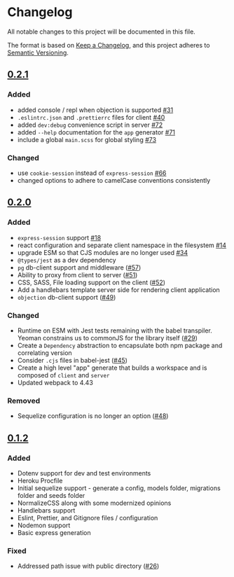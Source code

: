 # Changelog

All notable changes to this project will be documented in this file.

The format is based on [Keep a Changelog](https://keepachangelog.com/en/1.0.0/),
and this project adheres to [Semantic Versioning](https://semver.org/spec/v2.0.0.html).

## [0.2.1](https://github.com/LaunchAcademy/generator-engage/releases/tag/v0.2.1)

### Added

- added console / repl when objection is supported [#31](https://github.com/LaunchAcademy/generator-engage/issues/40)
- `.eslintrc.json` and `.prettierrc` files for client [#40](https://github.com/LaunchAcademy/generator-engage/issues/40)
- added `dev:debug` convenience script in server [#72](https://github.com/LaunchAcademy/generator-engage/issues/72)
- added `--help` documentation for the `app` generator [#71](https://github.com/LaunchAcademy/generator-engage/issues/71)
- include a global `main.scss` for global styling [#73](https://github.com/LaunchAcademy/generator-engage/issues/73)

### Changed

- use `cookie-session` instead of `express-session` [#66](https://github.com/LaunchAcademy/generator-engage/issues/66)
- changed options to adhere to camelCase conventions consistently

## [0.2.0](https://github.com/LaunchAcademy/generator-engage/releases/tag/v0.2.0)

### Added

- `express-session` support [#18](https://github.com/LaunchAcademy/generator-engage/issues/18)
- react configuration and separate client namespace in the filesystem [#14](https://github.com/LaunchAcademy/generator-engage/issues/18)
- upgrade ESM so that CJS modules are no longer used [#34](https://github.com/LaunchAcademy/generator-engage/issues/34)
- `@types/jest` as a dev dependency
- `pg` db-client support and middleware ([#57](https://github.com/LaunchAcademy/generator-engage/issues/57))
- Ability to proxy from client to server ([#51](https://github.com/LaunchAcademy/generator-engage/issues/51))
- CSS, SASS, File loading support on the client ([#52](https://github.com/LaunchAcademy/generator-engage/issues/52))
- Add a handlebars template server side for rendering client application
- `objection` db-client support ([#49](https://github.com/LaunchAcademy/generator-engage/issues/49))

### Changed

- Runtime on ESM with Jest tests remaining with the babel transpiler. Yeoman constrains us to commonJS for the library itself ([#29](https://github.com/LaunchAcademy/generator-engage/issues/29))
- Create a `Dependency` abstraction to encapsulate both npm package and correlating version
- Consider `.cjs` files in babel-jest ([#45](https://github.com/LaunchAcademy/generator-engage/issues/45))
- Create a high level "app" generate that builds a workspace and is composed of `client` and `server`
- Updated webpack to 4.43

### Removed

- Sequelize configuration is no longer an option ([#48](https://github.com/LaunchAcademy/generator-engage/issues/48))

## [0.1.2](https://github.com/LaunchAcademy/generator-engage/releases/tag/v0.1.2)

### Added

- Dotenv support for dev and test environments
- Heroku Procfile
- Initial sequelize support - generate a config, models folder, migrations folder and seeds folder
- NormalizeCSS along with some modernized opinions
- Handlebars support
- Eslint, Prettier, and Gitignore files / configuration
- Nodemon support
- Basic express generation

### Fixed

- Addressed path issue with public directory ([#26](https://github.com/LaunchAcademy/generator-engage/issues/26))
